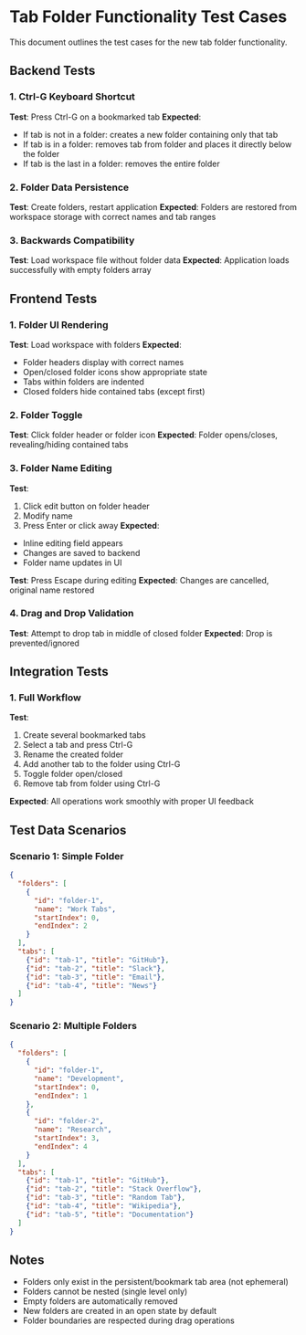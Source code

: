 # Tab Folder Functionality Test Cases

This document outlines the test cases for the new tab folder functionality.

## Backend Tests

### 1. Ctrl-G Keyboard Shortcut
**Test**: Press Ctrl-G on a bookmarked tab
**Expected**: 
- If tab is not in a folder: creates a new folder containing only that tab
- If tab is in a folder: removes tab from folder and places it directly below the folder
- If tab is the last in a folder: removes the entire folder

### 2. Folder Data Persistence
**Test**: Create folders, restart application
**Expected**: Folders are restored from workspace storage with correct names and tab ranges

### 3. Backwards Compatibility  
**Test**: Load workspace file without folder data
**Expected**: Application loads successfully with empty folders array

## Frontend Tests

### 1. Folder UI Rendering
**Test**: Load workspace with folders
**Expected**:
- Folder headers display with correct names
- Open/closed folder icons show appropriate state
- Tabs within folders are indented
- Closed folders hide contained tabs (except first)

### 2. Folder Toggle
**Test**: Click folder header or folder icon
**Expected**: Folder opens/closes, revealing/hiding contained tabs

### 3. Folder Name Editing
**Test**: 
1. Click edit button on folder header
2. Modify name
3. Press Enter or click away
**Expected**: 
- Inline editing field appears
- Changes are saved to backend
- Folder name updates in UI

**Test**: Press Escape during editing
**Expected**: Changes are cancelled, original name restored

### 4. Drag and Drop Validation
**Test**: Attempt to drop tab in middle of closed folder
**Expected**: Drop is prevented/ignored

## Integration Tests

### 1. Full Workflow
**Test**: 
1. Create several bookmarked tabs
2. Select a tab and press Ctrl-G
3. Rename the created folder
4. Add another tab to the folder using Ctrl-G
5. Toggle folder open/closed
6. Remove tab from folder using Ctrl-G

**Expected**: All operations work smoothly with proper UI feedback

## Test Data Scenarios

### Scenario 1: Simple Folder
```json
{
  "folders": [
    {
      "id": "folder-1",
      "name": "Work Tabs", 
      "startIndex": 0,
      "endIndex": 2
    }
  ],
  "tabs": [
    {"id": "tab-1", "title": "GitHub"},
    {"id": "tab-2", "title": "Slack"},
    {"id": "tab-3", "title": "Email"},
    {"id": "tab-4", "title": "News"}
  ]
}
```

### Scenario 2: Multiple Folders
```json
{
  "folders": [
    {
      "id": "folder-1", 
      "name": "Development",
      "startIndex": 0,
      "endIndex": 1  
    },
    {
      "id": "folder-2",
      "name": "Research", 
      "startIndex": 3,
      "endIndex": 4
    }
  ],
  "tabs": [
    {"id": "tab-1", "title": "GitHub"},
    {"id": "tab-2", "title": "Stack Overflow"},
    {"id": "tab-3", "title": "Random Tab"},
    {"id": "tab-4", "title": "Wikipedia"},
    {"id": "tab-5", "title": "Documentation"}
  ]
}
```

## Notes

- Folders only exist in the persistent/bookmark tab area (not ephemeral)
- Folders cannot be nested (single level only)
- Empty folders are automatically removed
- New folders are created in an open state by default
- Folder boundaries are respected during drag operations